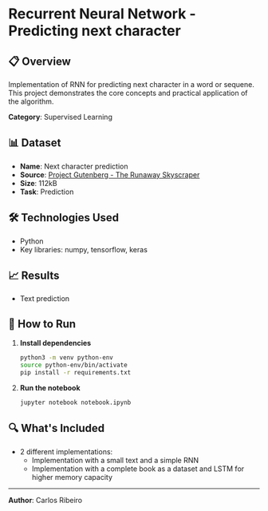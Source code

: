 # Recurrent Neural Network - Predicting next character

## 📋 Overview

Implementation of RNN for predicting next character in a word or sequene. This project demonstrates the core concepts and practical application of the algorithm.

**Category**: Supervised Learning

## 📊 Dataset

- **Name**: Next character prediction
- **Source**: [Project Gutenberg - The Runaway Skyscraper](https://www.gutenberg.org/cache/epub/17355/pg17355.txt)
- **Size**: 112kB
- **Task**: Prediction

## 🛠️  Technologies Used

- Python
- Key libraries: numpy, tensorflow, keras

## 📈 Results

- Text prediction

## 🚀 How to Run

1. **Install dependencies**
   ```bash
   python3 -m venv python-env
   source python-env/bin/activate
   pip install -r requirements.txt
   ```


2. **Run the notebook**
   ```bash
   jupyter notebook notebook.ipynb
   ```

## 🔍 What's Included

- 2 different implementations:
  - Implementation with a small text and a simple RNN
  - Implementation with a complete book as a dataset and LSTM for higher memory capacity

---

**Author**: Carlos Ribeiro
